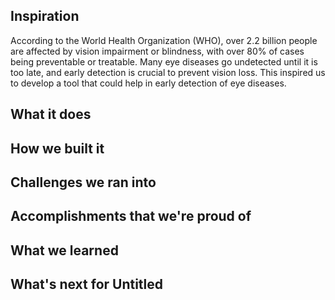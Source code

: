 ## Inspiration

According to the World Health Organization (WHO), over 2.2 billion people are affected by vision impairment or blindness, with over 80% of cases being preventable or treatable. Many eye diseases go undetected until it is too late, and early detection is crucial to prevent vision loss. This inspired us to develop a tool that could help in early detection of eye diseases.

## What it does

## How we built it

## Challenges we ran into

## Accomplishments that we're proud of

## What we learned

## What's next for Untitled
